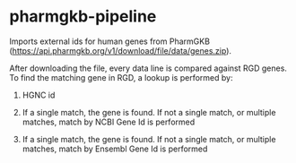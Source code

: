 # pharmgkb-pipeline
Imports external ids for human genes from PharmGKB
(https://api.pharmgkb.org/v1/download/file/data/genes.zip).

After downloading the file, every data line is compared against RGD genes.
To find the matching gene in RGD, a lookup is performed by:

1. HGNC id

2. If a single match, the gene is found. If not a single match, or multiple matches,
   match by NCBI Gene Id is performed

3. If a single match, the gene is found. If not a single match, or multiple matches,
   match by Ensembl Gene Id is performed
